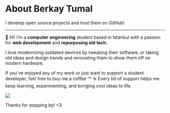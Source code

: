 # About Berkay Tumal
I develop open source projects and host them on GitHub!

---
👋 Hi! I’m a **computer engineering** student based in Istanbul with a passion for **web development** and **repurposing old tech**.

I love modernizing outdated devices by tweaking their software, or taking old ideas and design trends and renovating them to show them off on modern hardware.

If you’ve enjoyed any of my work or just want to support a student developer, feel free to buy me a coffee ^^ ☕ Every bit of support helps me keep learning, experimenting, and bringing cool ideas to life.

<a href="https://www.buymeacoffee.com/berkaytumal"><img src="https://img.buymeacoffee.com/button-api/?text=Buy me a coffee&emoji=☕&slug=berkaytumal&button_colour=FFDD00&font_colour=000000&font_family=Arial&outline_colour=000000&coffee_colour=ffffff" /></a>

Thanks for stopping by! <3
